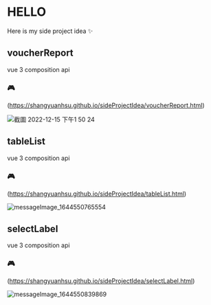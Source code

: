 # HELLO
Here is my side project idea ✨

## voucherReport
vue 3 composition api
### 🎮
(https://shangyuanhsu.github.io/sideProjectIdea/voucherReport.html)

![截圖 2022-12-15 下午1 50 24](https://user-images.githubusercontent.com/58197444/207783124-5517274f-62e1-4480-9416-778497599b9a.png)


## tableList
vue 3 composition api
### 🎮
(https://shangyuanhsu.github.io/sideProjectIdea/tableList.html)

![messageImage_1644550765554](https://user-images.githubusercontent.com/58197444/153534220-2481ca55-a0a5-45a2-94af-c6a413af0c64.jpeg)


## selectLabel
vue 3 composition api
### 🎮
(https://shangyuanhsu.github.io/sideProjectIdea/selectLabel.html)

![messageImage_1644550839869](https://user-images.githubusercontent.com/58197444/153534224-440b3d2d-a711-4faa-b46c-518ea9a00fce.jpeg)
